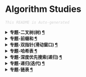 Algorithm Studies
===

<font color="LightGrey"><i> `This README is Auto-generated` </i></font>

<details><summary><b> 专题-二叉树(树) <a href="专题-二叉树(树).md">¶</a></b></summary>

- [路径总和 III](专题-二叉树(树).md#路径总和-iii)

</details>

<details><summary><b> 专题-前缀和 <a href="专题-前缀和.md">¶</a></b></summary>

- [路径总和 III](专题-前缀和.md#路径总和-iii)

</details>

<details><summary><b> 专题-双指针(滑动窗口) <a href="专题-双指针(滑动窗口).md">¶</a></b></summary>

- [三数之和（3Sum）](专题-双指针(滑动窗口).md#三数之和3sum)
- [最接近的三数之和（3Sum Closest）](专题-双指针(滑动窗口).md#最接近的三数之和3sum-closest)

</details>

<details><summary><b> 专题-哈希表 <a href="专题-哈希表.md">¶</a></b></summary>

- [两数之和](专题-哈希表.md#两数之和)

</details>

<details><summary><b> 专题-深度优先搜索(递归) <a href="专题-深度优先搜索(递归).md">¶</a></b></summary>

- [路径总和 III](专题-深度优先搜索(递归).md#路径总和-iii)

</details>

<details><summary><b> 专题-递归(迭代) <a href="专题-递归(迭代).md">¶</a></b></summary>

- [合并两个有序链表](专题-递归(迭代).md#合并两个有序链表)

</details>

<details><summary><b> 专题-链表 <a href="专题-链表.md">¶</a></b></summary>

- [两数相加](专题-链表.md#两数相加)

</details>
